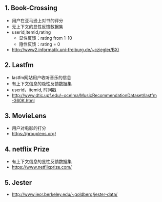 ## 1. Book-Crossing
  - 用户在亚马逊上对书的评分
  - 无上下文的显性反馈数据集
  - userid,itemid,rating
    - 显性反馈：rating from 1-10
    - 隐性反馈：rating = 0 
  - http://www2.informatik.uni-freiburg.de/~cziegler/BX/


## 2. Lastfm
  - lastfm网站用户收听音乐的信息
  - 有上下文信息的隐性反馈数据集
  - userid，itemid, 时间戳
  - http://www.dtic.upf.edu/~ocelma/MusicRecommendationDataset/lastfm-360K.html


## 3. MovieLens
  - 用户对电影的打分
  - https://grouplens.org/

## 4. netflix Prize
  - 有上下文信息的显性反馈数据集
  - https://www.netflixprize.com/

## 5. Jester
  - http://www.ieor.berkeley.edu/~goldberg/jester-data/

